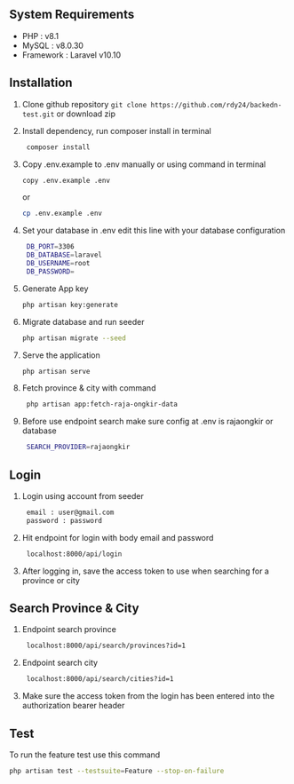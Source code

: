 ## System Requirements

- PHP : v8.1
- MySQL : v8.0.30
- Framework : Laravel v10.10


## Installation
1. Clone github repository `git clone https://github.com/rdy24/backedn-test.git` or download zip
2. Install dependency, run composer install in terminal
   ```bash
    composer install
    ```
3. Copy .env.example to .env manually or using command in terminal
    ```bash
    copy .env.example .env
    ```
    or
    ```bash
    cp .env.example .env
    ```

4. Set your database in .env edit this line with your database configuration
   ```bash
    DB_PORT=3306
    DB_DATABASE=laravel
    DB_USERNAME=root
    DB_PASSWORD=
    ```

5. Generate App key
    ```bash
    php artisan key:generate
    ```

6. Migrate database and run seeder
    ```bash
    php artisan migrate --seed
    ```

7. Serve the application
    ```bash
    php artisan serve
    ```
8. Fetch province & city with command
   ```bash
    php artisan app:fetch-raja-ongkir-data
    ```
9. Before use endpoint search make sure config at .env is rajaongkir or database
   ```bash
    SEARCH_PROVIDER=rajaongkir
    ```

## Login
1. Login using account from seeder
   ```bash
    email : user@gmail.com
    password : password
    ```
2. Hit endpoint for login with body email and password
   ```bash
    localhost:8000/api/login
    ```
3. After logging in, save the access token to use when searching for a province or city

## Search Province & City
1. Endpoint search province
   ```bash
    localhost:8000/api/search/provinces?id=1
    ```
2. Endpoint search city
   ```bash
    localhost:8000/api/search/cities?id=1
    ```
3. Make sure the access token from the login has been entered into the authorization bearer header

## Test
To run the feature test use this command
```bash
php artisan test --testsuite=Feature --stop-on-failure
```



